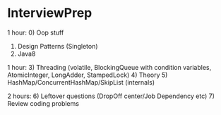 # InterviewPrep

1 hour:
0) Oop stuff
1) Design Patterns (Singleton)
2) Java8

1 hour: 
3) Threading (volatile, BlockingQueue with condition variables, AtomicInteger, LongAdder, StampedLock)
4) Theory
5) HashMap/ConcurrentHashMap/SkipList (internals)

2 hours:
6) Leftover questions (DropOff center/Job Dependency etc) 
7) Review coding problems

